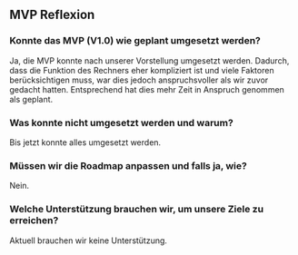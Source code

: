## MVP Reflexion
### Konnte das MVP (V1.0) wie geplant umgesetzt werden?
Ja, die MVP konnte nach unserer Vorstellung umgesetzt werden. Dadurch, dass die Funktion des Rechners eher kompliziert ist und viele Faktoren berücksichtigen muss, war dies jedoch anspruchsvoller als wir zuvor gedacht hatten. Entsprechend hat dies mehr Zeit in Anspruch genommen als geplant.
### Was konnte nicht umgesetzt werden und warum?
Bis jetzt konnte alles umgesetzt werden.
### Müssen wir die Roadmap anpassen und falls ja, wie?
Nein.
### Welche Unterstützung brauchen wir, um unsere Ziele zu erreichen?
Aktuell brauchen wir keine Unterstützung.